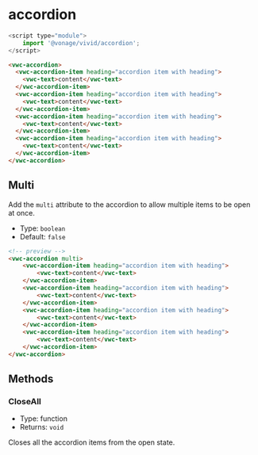 # accordion

```js
<script type="module">
    import '@vonage/vivid/accordion';
</script>
```

```html preview
<vwc-accordion>
  <vwc-accordion-item heading="accordion item with heading">
    <vwc-text>content</vwc-text>
  </vwc-accordion-item>
  <vwc-accordion-item heading="accordion item with heading">
    <vwc-text>content</vwc-text>
  </vwc-accordion-item>
  <vwc-accordion-item heading="accordion item with heading">
    <vwc-text>content</vwc-text>
  </vwc-accordion-item>
  <vwc-accordion-item heading="accordion item with heading">
    <vwc-text>content</vwc-text>
  </vwc-accordion-item>
</vwc-accordion>
```

## Multi
Add the `multi` attribute to the accordion to allow multiple items to be open at once.

- Type: `boolean`
- Default: `false`

```html
<!-- preview -->
<vwc-accordion multi>
    <vwc-accordion-item heading="accordion item with heading">
        <vwc-text>content</vwc-text>
    </vwc-accordion-item>
    <vwc-accordion-item heading="accordion item with heading">
        <vwc-text>content</vwc-text>
    </vwc-accordion-item>
    <vwc-accordion-item heading="accordion item with heading">
        <vwc-text>content</vwc-text>
    </vwc-accordion-item>
    <vwc-accordion-item heading="accordion item with heading">
        <vwc-text>content</vwc-text>
    </vwc-accordion-item>
</vwc-accordion>
```

## Methods

### CloseAll

- Type: function
- Returns: `void`

 Closes all the accordion items from the open state.
